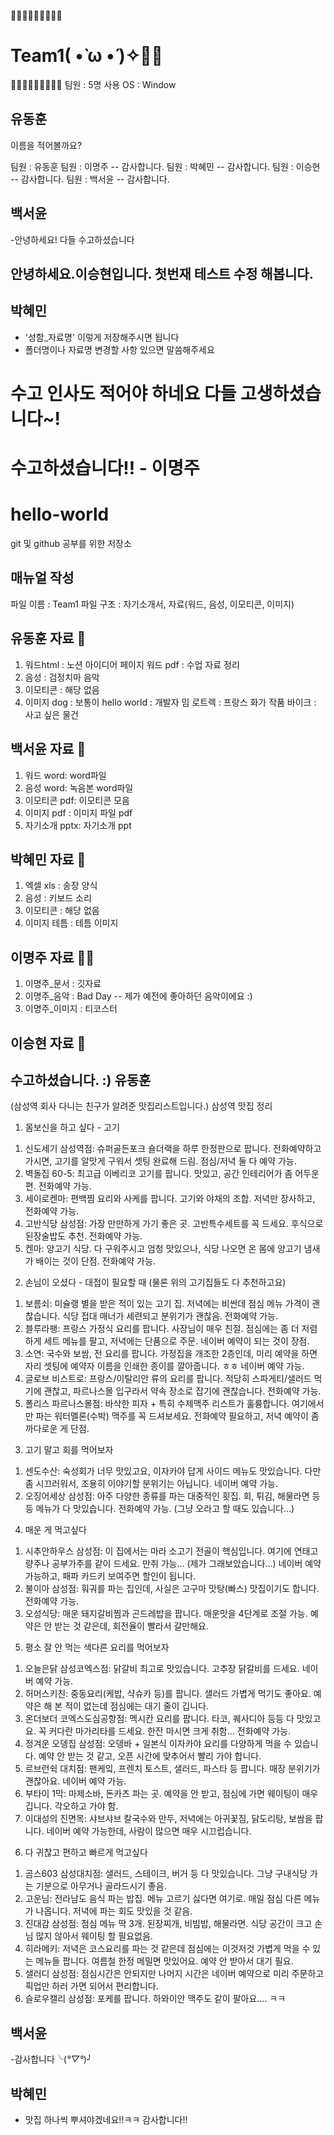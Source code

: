 🧡💛💚💙💜🤎🧡💛💚
# Team1( •̀ ω •́ )✧💜💙
💙💜🤎🧡💛💚💙🧡🤎
팀원 : 5명
사용 OS : Window

## 유동훈
이름을 적어볼까요?

팀원 : 유동훈
팀원 : 이명주 -- 감사합니다.
팀원 : 박혜민 -- 감사합니다.
팀원 : 이승현 -- 감사합니다.
팀원 : 백서윤 -- 감사합니다.

## 백서윤
-안녕하세요! 다들 수고하셨습니다

## 안녕하세요.이승현입니다. 첫번재 테스트 수정 해봅니다.

## 박혜민
- '성함_자료명' 이렇게 저장해주시면 됩니다
- 폴더명이나 자료명 변경할 사항 있으면 말씀해주세요
# 수고 인사도 적어야 하네요 다들 고생하셨습니다~!

# 수고하셨습니다!! - 이명주

# hello-world
git 및 github 공부를 위한 저장소

## 매뉴얼 작성
파일 이름 : Team1
파일 구조 : 자기소개서,  자료(워드, 음성, 이모티콘, 이미지)

## 유동훈 자료 👨
1. 워드html : 노션 아이디어 페이지 
   워드 pdf : 수업 자료 정리
2. 음성 : 검정치마 음악
3. 이모티콘 : 해당 없음
4. 이미지 dog : 보통이
  hello world : 개발자 밈
  로트렉       : 프랑스 화가 작품
  바이크       : 사고 싶은 물건

## 백서윤 자료 👩
1. 워드 word: word파일
2. 음성 word: 녹음본 word파일
3. 이모티콘 pdf: 이모티콘 모음
4. 이미지 pdf : 이미지 파일 pdf
5. 자기소개 pptx: 자기소개 ppt

## 박혜민 자료 👧
1. 엑셀 xls : 송장 양식
2. 음성 : 키보드 소리
3. 이모티콘 : 해당 없음
4. 이미지 테틈 : 테틈 이미지

## 이명주 자료 👩‍🦰
1. 이명주_문서 : 깃자료
2. 이명주_음악 : Bad Day  -- 제가 예전에 좋아하던 음악이에요 :)
3. 이명주_이미지 : 티코스터

## 이승현 자료 👦



## 수고하셨습니다. :)  유동훈
(삼성역 회사 다니는 친구가 알려준 맛집리스트입니다.)
삼성역 맛집 정리

1. 몸보신을 하고 싶다 - 고기
1) 신도세기 삼성역점: 슈퍼골든포크 숄더랙을 하루 한정판으로 팝니다. 전화예약하고 가시면, 고기를 알맛게 구워서 셋팅 완료해 드림. 점심/저녁 둘 다 예약 가능.
2) 벽돌집 60-5: 최고급 이베리코 고기를 팝니다. 맛있고, 공간 인테리어가 좀 어두운 편. 전화예약 가능.
3) 세이로켄마: 편백찜 요리와 사케를 팝니다. 고기와 야채의 조합. 저녁만 장사하고, 전화예약 가능.
4) 고반식당 삼성점: 가장 만만하게 가기 좋은 곳. 고반특수세트를 꼭 드세요. 후식으로 된장술밥도 추천. 전화예약 가능.
5) 켄마: 양고기 식당. 다 구워주시고 엄청 맛있으나, 식당 나오면 온 몸에 양고기 냄새가 배이는 것이 단점. 전화예약 가능.

2. 손님이 오셨다 - 대접이 필요할 때
(물론 위의 고기집들도 다 추천하고요)
1) 보름쇠: 미슐랭 별을 받은 적이 있는 고기 집. 저녁에는 비싼데 점심 메뉴 가격이 괜찮습니다. 식당 접대 매너가 세련되고 분위기가 괜찮음. 전화예약 가능.
2) 블루라팽: 프랑스 가정식 요리를 팝니다. 사장님이 매우 친절. 점심에는 좀 더 저렴하게 세트 메뉴를 팔고, 저녁에는 단품으로 주문. 네이버 예약이 되는 것이 장점.
3) 소연: 국수와 보쌈, 전 요리를 팝니다. 가정집을 개조한 2층인데, 미리 예약을 하면 자리 셋팅에 예약자 이름을 인쇄한 종이를 깔아줍니다. ㅎㅎ 네이버 예약 가능.
4) 글로브 비스트로: 프랑스/이탈리안 류의 요리를 팝니다. 적당히 스파게티/샐러드 먹기에 괜찮고, 파르나스몰 입구라서 약속 장소로 잡기에 괜찮습니다. 전화예약 가능.
5) 폴리스 파르나스몰점: 바삭한 피자 + 특히 수제맥주 리스트가 훌륭합니다. 여기에서만 파는 워터멜론(수박) 맥주를 꼭 드셔보세요. 전화예약 필요하고, 저녁 예약이 좀 까다로운 게 단점.

3. 고기 말고 회를 먹어보자
1) 센도수산: 숙성회가 너무 맛있고요, 이자카야 답게 사이드 메뉴도 맛있습니다. 다만 좀 시끄러워서, 조용히 이야기할 분위기는 아닙니다. 네이버 예약 가능.
2) 오징어세상 삼성점: 아주 다양한 종류를 파는 대중적인 횟집. 회, 튀김, 해물라면 등등 메뉴가 다 맛있습니다. 전화예약 가능. (그냥 오라고 할 때도 있습니다…)

4. 매운 게 먹고싶다
1) 시추안하우스 삼성점: 이 집에서는 마라 소고기 전골이 핵심입니다. 여기에 연태고량주나 공부가주를 같이 드세요. 만취 가능… (제가 그래보았습니다…) 네이버 예약 가능하고, 패파 카드키 보여주면 할인이 됩니다.
2) 불이아 삼성점: 훠궈를 파는 집인데, 사실은 고구마 맛탕(빠스) 맛집이기도 합니다. 전화예약 가능.
3) 오성식당: 매운 돼지갈비찜과 곤드레밥을 팝니다. 매운맛을 4단계로 조절 가능. 예약은 안 받는 것 같은데, 회전율이 빨라서 갈만해요.

5. 평소 잘 안 먹는 색다른 요리를 먹어보자
1) 오늘은닭 삼성코엑스점: 닭갈비 최고로 맛있습니다. 고추장 닭갈비를 드세요. 네이버 예약 가능.
2) 허머스키친: 중동요리(케밥, 샥슈카 등)를 팝니다. 샐러드 가볍게 먹기도 좋아요. 예약은 해 본 적이 없는데 점심에는 대기 줄이 깁니다.
3) 온더보더 코엑스도심공항점: 멕시칸 요리를 팝니다. 타코, 퀘사디아 등등 다 맛있고요. 꼭 커다란 마가리타를 드세요. 한잔 마시면 크게 취함... 전화예약 가능.
4) 정겨운 오뎅집 삼성점: 오뎅바 + 일본식 이자카야 요리를 다양하게 먹을 수 있습니다. 예약 안 받는 것 같고, 오픈 시간에 맞추어서 빨리 가야 합니다.
5) 르브런쉭 대치점: 팬케잌, 프렌치 토스트, 샐러드, 파스타 등 팝니다. 매장 분위기가 괜찮아요. 네이버 예약 가능.
6) 부타이 1막: 마제소바, 돈카츠 파는 곳. 예약을 안 받고, 점심에 가면 웨이팅이 매우 깁니다. 각오하고 가야 함.
7) 이대성의 진면목: 샤브샤브 칼국수와 만두, 저녁에는 아귀꽃짐, 닭도리탕, 보쌈을 팝니다. 네이버 예약 가능한데, 사람이 많으면 매우 시끄럽습니다.

6. 다 귀찮고 편하고 빠르게 먹고싶다
1) 곰스603 삼성대치점: 샐러드, 스테이크, 버거 등 다 맛있습니다. 그냥 구내식당 가는 기분으로 아무거나 골라드시기 좋음.
2) 고운님: 전라남도 음식 파는 밥집. 메뉴 고르기 싫다면 여기로. 매일 점심 다른 메뉴가 나옵니다. 저녁에 파는 회도 맛있을 것 같음.
3) 진대감 삼성점: 점심 메뉴 딱 3개. 된장찌개, 비빔밥, 해물라면. 식당 공간이 크고 손님 많지 않아서 웨이팅 할 필요없음.
4) 히라메키: 저녁은 코스요리를 파는 것 같은데 점심에는 이것저것 가볍게 먹을 수 있는 메뉴들 팝니다. 여름철 한정 메밀면 맛있어요. 예약 안 받아서 대기 필요.
5) 샐러디 삼성점: 점심시간은 안되지만 나머지 시간은 네이버 예약으로 미리 주문하고 픽업만 하러 가면 되어서 편리합니다.
6) 슬로우캘리 삼성점: 포케를 팝니다. 하와이안 맥주도 같이 팔아요…. ㅋㅋ


## 백서윤
-감사합니다╰(*°▽°*)╯

## 박혜민
- 맛집 하나씩 뿌셔야겠네요!!ㅋㅋ 감사합니다!!